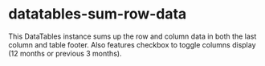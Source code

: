 # datatables-sum-row-data
This DataTables instance sums up the row and column data in both the last column and table footer. Also features checkbox to toggle columns display (12 months or previous 3 months).
